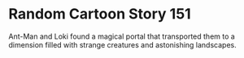 # Random Cartoon Story 151

Ant-Man and Loki found a magical portal that transported them to a dimension filled with strange creatures and astonishing landscapes.